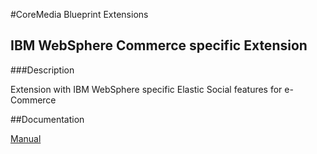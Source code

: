 #CoreMedia Blueprint Extensions

## IBM WebSphere Commerce specific Extension

###Description

Extension with IBM WebSphere specific Elastic Social features for e-Commerce 

##Documentation

[Manual](https://documentation.coremedia.com/lc2/current/manuals/coremedia-en/webhelp/content/WebSphereIntegration.html)
